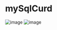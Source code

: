 # mySqlCurd
![image](https://github.com/Aman0246/mySqlCurd/assets/130737436/17b23dce-9af6-48be-b8ae-450bd667c47e)
![image](https://github.com/Aman0246/mySqlCurd/assets/130737436/070e6131-cf94-4bf6-b951-652a1cdda150)
